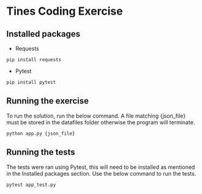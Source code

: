 # Tines Coding Exercise
## Installed packages
- Requests
```
pip install requests
```
- Pytest
```
pip install pytest
```
## Running the exercise
To run the solution, run the below command.
A file matching {json_file} must be stored in the datafiles folder otherwise the program will terminate.
```
python app.py {json_file}
```
## Running the tests
The tests were ran using Pytest, this will need to be installed as mentioned in the Installed packages section.
Use the below command to run the tests.
```
pytest app_test.py
```
